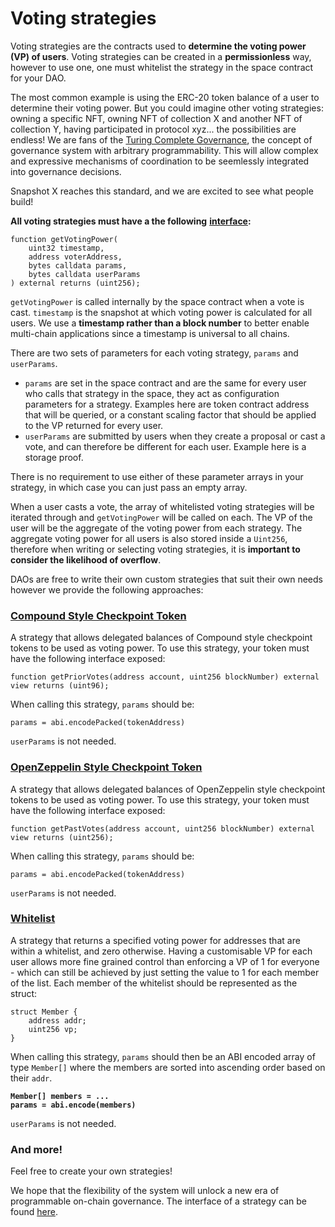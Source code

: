 # Voting strategies

Voting strategies are the contracts used to **determine the voting power (VP) of users**. Voting strategies can be created in a **permissionless** way, however to use one, one must whitelist the strategy in the space contract for your DAO.

The most common example is using the ERC-20 token balance of a user to determine their voting power. But you could imagine other voting strategies: owning a specific NFT, owning NFT of collection X and another NFT of collection Y, having participated in protocol xyz... the possibilities are endless! We are fans of the [Turing Complete Governance](https://baby.mirror.xyz/O7a922A-9zT4C4UwssRExkftdHywJ-13sR2rxQ-t\_\_k), the concept of governance system with arbitrary programmability. This will allow complex and expressive mechanisms of coordination to be seemlessly integrated into governance decisions.&#x20;

Snapshot X reaches this standard, and we are excited to see what people build!

**All voting strategies must have a the following** [**interface**](https://github.com/snapshot-labs/sx-evm/blob/main/src/interfaces/IVotingStrategy.sol)**:**&#x20;

```solidity
function getVotingPower(
    uint32 timestamp,
    address voterAddress,
    bytes calldata params,
    bytes calldata userParams
) external returns (uint256);
```

`getVotingPower` is called internally by the space contract when a vote is cast. `timestamp` is the snapshot at which voting power is calculated for all users. We use a **timestamp rather than a block number** to better enable multi-chain applications since a timestamp is universal to all chains.

There are two sets of parameters for each voting strategy, `params` and `userParams`.

* `params` are set in the space contract and are the same for every user who calls that strategy in the space, they act as configuration parameters for a strategy. Examples here are token contract address that will be queried, or a constant scaling factor that should be applied to the VP returned for every user.
* `userParams` are submitted by users when they create a proposal or cast a vote, and can therefore be different for each user. Example here is a storage proof.

There is no requirement to use either of these parameter arrays in your strategy, in which case you can just pass an empty array.

When a user casts a vote, the array of whitelisted voting strategies will be iterated through and `getVotingPower` will be called on each. The VP of the user will be the aggregate of the voting power from each strategy. The aggregate voting power for all users is also stored inside a `Uint256`, therefore when writing or selecting voting strategies, it is **important to consider the likelihood of overflow**.

DAOs are free to write their own custom strategies that suit their own needs however we provide the following approaches:

### [Compound Style Checkpoint Token](https://github.com/snapshot-labs/sx-evm/blob/main/src/voting-strategies/CompVotingStrategy.sol)

A strategy that allows delegated balances of Compound style checkpoint tokens to be used as voting power. To use this strategy, your token must have the following interface exposed:&#x20;

```solidity
function getPriorVotes(address account, uint256 blockNumber) external view returns (uint96);
```

When calling this strategy, `params` should be:

```solidity
params = abi.encodePacked(tokenAddress)
```

`userParams` is not needed. &#x20;

### [OpenZeppelin Style Checkpoint Token](https://github.com/snapshot-labs/sx-evm/blob/main/src/voting-strategies/OZVotesVotingStrategy.sol)

A strategy that allows delegated balances of OpenZeppelin style checkpoint tokens to be used as voting power. To use this strategy, your token must have the following interface exposed:&#x20;

```solidity
function getPastVotes(address account, uint256 blockNumber) external view returns (uint256);
```

When calling this strategy, `params` should be:

```solidity
params = abi.encodePacked(tokenAddress)
```

`userParams` is not needed.  &#x20;

### [Whitelist](https://github.com/snapshot-labs/sx-evm/blob/main/src/voting-strategies/WhitelistStrategy.sol)

A strategy that returns a specified voting power for addresses that are within a whitelist, and zero otherwise. Having a customisable VP for each user allows more fine grained control than enforcing a VP of 1 for everyone - which can still be achieved by just setting the value to 1 for each member of the list.  Each member of the whitelist should be represented as the struct:

```solidity
struct Member {
    address addr;
    uint256 vp;
}
```

When calling this strategy, `params` should then be an ABI encoded array of type `Member[]` where the members are sorted into ascending order based on their `addr`.

<pre class="language-solidity"><code class="lang-solidity"><strong>Member[] members = ...
</strong><strong>params = abi.encode(members)
</strong></code></pre>

`userParams` is not needed.  &#x20;

### And more!

Feel free to create your own strategies!&#x20;

We hope that the flexibility of the system will unlock a new era of programmable on-chain governance. The interface of a strategy can be found [here](https://github.com/snapshot-labs/sx-core/blob/develop/contracts/starknet/Interfaces/IVotingStrategy.cairo).
